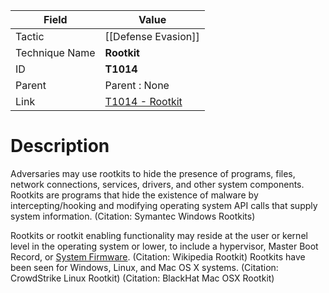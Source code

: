 
|Field|Value|
|---|---|
|Tactic|[[Defense Evasion]]|
|Technique Name|**Rootkit**|
|ID|**T1014**|
|Parent|Parent : None|
|Link|[T1014 - Rootkit](https://attack.mitre.org/techniques/T1014)|

# Description

Adversaries may use rootkits to hide the presence of programs, files, network connections, services, drivers, and other system components. Rootkits are programs that hide the existence of malware by intercepting/hooking and modifying operating system API calls that supply system information. (Citation: Symantec Windows Rootkits) 

Rootkits or rootkit enabling functionality may reside at the user or kernel level in the operating system or lower, to include a hypervisor, Master Boot Record, or [System Firmware](https://attack.mitre.org/techniques/T1542/001). (Citation: Wikipedia Rootkit) Rootkits have been seen for Windows, Linux, and Mac OS X systems. (Citation: CrowdStrike Linux Rootkit) (Citation: BlackHat Mac OSX Rootkit)